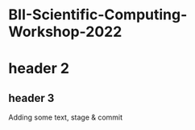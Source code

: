 # BII-Scientific-Computing-Workshop-2022


# header 2

## header 3

Adding some text, stage & commit

